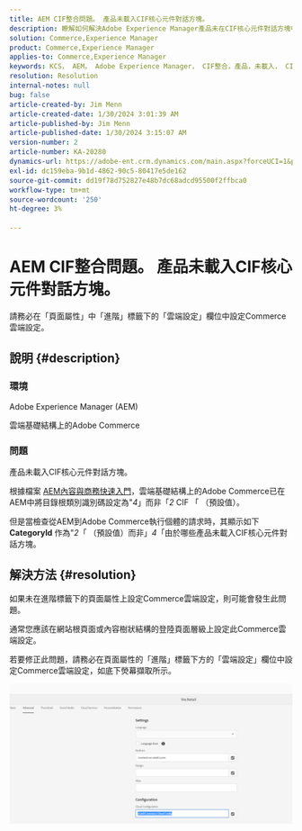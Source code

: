 ```yaml
---
title: AEM CIF整合問題。 產品未載入CIF核心元件對話方塊。
description: 瞭解如何解決Adobe Experience Manager產品未在CIF核心元件對話方塊中載入的問題。
solution: Commerce,Experience Manager
product: Commerce,Experience Manager
applies-to: Commerce,Experience Manager
keywords: KCS， AEM， Adobe Experience Manager， CIF整合，產品，未載入， CIF核心元件對話方塊，疑難排解， Adobe Commerce， AC，雲端基礎結構
resolution: Resolution
internal-notes: null
bug: false
article-created-by: Jim Menn
article-created-date: 1/30/2024 3:01:39 AM
article-published-by: Jim Menn
article-published-date: 1/30/2024 3:15:07 AM
version-number: 2
article-number: KA-20280
dynamics-url: https://adobe-ent.crm.dynamics.com/main.aspx?forceUCI=1&pagetype=entityrecord&etn=knowledgearticle&id=62ebffe1-1bbf-ee11-9079-6045bd006268
exl-id: dc159eba-9b1d-4862-90c5-80417e5de162
source-git-commit: dd19f78d752827e48b7dc68adcd95500f2ffbca0
workflow-type: tm+mt
source-wordcount: '250'
ht-degree: 3%

---
```


# AEM CIF整合問題。 產品未載入CIF核心元件對話方塊。


請務必在「頁面屬性」中「進階」標籤下的「雲端設定」欄位中設定Commerce雲端設定。

## 說明 {#description}


### 環境

Adobe Experience Manager (AEM)

雲端基礎結構上的Adobe Commerce

### 問題

產品未載入CIF核心元件對話方塊。

根據檔案 [AEM內容與商務快速入門](https://experienceleague.adobe.com/docs/experience-manager-65/commerce/storefront/getting-started.html)，雲端基礎結構上的Adobe Commerce已在AEM中將目錄根類別識別碼設定為&quot;*4*」而非「*2* CIF 「 （預設值）。

但是當檢查從AEM到Adobe Commerce執行個體的請求時，其顯示如下 <b>CategoryId</b> 作為&quot;*2*「 （預設值）而非」*4*「由於哪些產品未載入CIF核心元件對話方塊。


## 解決方法 {#resolution}


如果未在進階標籤下的頁面屬性上設定Commerce雲端設定，則可能會發生此問題。

通常您應該在網站根頁面或內容樹狀結構的登陸頁面層級上設定此Commerce雲端設定。

若要修正此問題，請務必在頁面屬性的「進階」標籤下方的「雲端設定」欄位中設定Commerce雲端設定，如底下熒幕擷取所示。

![](assets/35698328-9514-ed11-b83d-002248086a9c.png)
